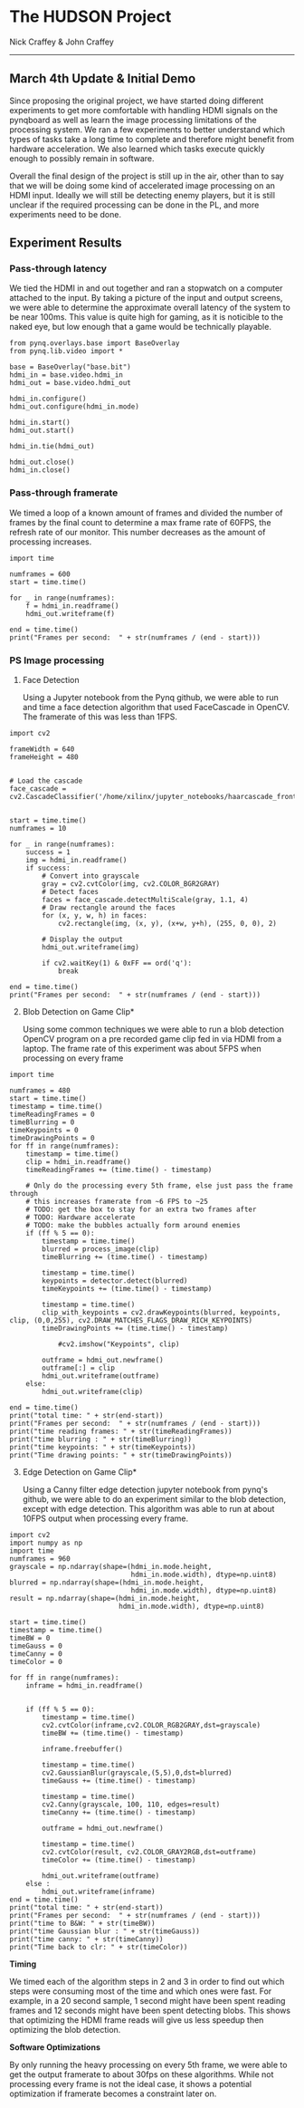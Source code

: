 # The HUDSON Project

Nick Craffey & John Craffey

___

## March 4th Update & Initial Demo

Since proposing the original project, we have started doing different experiments to get more comfortable with handling HDMI signals on the pynqboard as well as learn the image processing limitations of the processing system. We ran a few experiments to better understand which types of tasks take a long time to complete and therefore might benefit from hardware acceleration. We also learned which tasks execute quickly enough to possibly remain in software.

Overall the final design of the project is still up in the air, other than to say that we will be doing some kind of accelerated image processing on an HDMI input. Ideally we will still be detecting enemy players, but it is still unclear if the required processing can be done in the PL, and more experiments need to be done.

## Experiment Results

### Pass-through latency

We tied the HDMI in and out together and ran a stopwatch on a computer attached to the input. By taking a picture of the input and output screens, we were able to determine the approximate overall latency of the system to be near 100ms. This value is quite high for gaming, as it is noticible to the naked eye, but low enough that a game would be technically playable.

```
from pynq.overlays.base import BaseOverlay
from pynq.lib.video import *

base = BaseOverlay("base.bit")
hdmi_in = base.video.hdmi_in
hdmi_out = base.video.hdmi_out

hdmi_in.configure()
hdmi_out.configure(hdmi_in.mode)

hdmi_in.start()
hdmi_out.start()

hdmi_in.tie(hdmi_out)

hdmi_out.close()
hdmi_in.close()
```

### Pass-through framerate

We timed a loop of a known amount of frames and divided the number of frames by the final count to determine a max frame rate of 60FPS, the refresh rate of our monitor. This number decreases as the amount of processing increases.

```
import time

numframes = 600
start = time.time()

for _ in range(numframes):
    f = hdmi_in.readframe()
    hdmi_out.writeframe(f)
    
end = time.time()
print("Frames per second:  " + str(numframes / (end - start)))
```

### PS Image processing

1. Face Detection
   
    Using a Jupyter notebook from the Pynq github, we were able to run and time a face detection algorithm that used FaceCascade in OpenCV. The framerate of this was less than 1FPS.

```
import cv2

frameWidth = 640
frameHeight = 480


# Load the cascade
face_cascade = cv2.CascadeClassifier('/home/xilinx/jupyter_notebooks/haarcascade_frontalface_default.xml')


start = time.time()
numframes = 10

for _ in range(numframes):
    success = 1
    img = hdmi_in.readframe()
    if success:
        # Convert into grayscale
        gray = cv2.cvtColor(img, cv2.COLOR_BGR2GRAY)
        # Detect faces
        faces = face_cascade.detectMultiScale(gray, 1.1, 4)
        # Draw rectangle around the faces
        for (x, y, w, h) in faces:
            cv2.rectangle(img, (x, y), (x+w, y+h), (255, 0, 0), 2)

        # Display the output
        hdmi_out.writeframe(img)

        if cv2.waitKey(1) & 0xFF == ord('q'):
            break
            
end = time.time()
print("Frames per second:  " + str(numframes / (end - start)))
```

2. Blob Detection on Game Clip*

    Using some common techniques we were able to run a blob detection OpenCV program on a pre recorded game clip fed in via HDMI from a laptop. The frame rate of this experiment was about 5FPS when processing on every frame

```
import time

numframes = 480
start = time.time()
timestamp = time.time()
timeReadingFrames = 0
timeBlurring = 0
timeKeypoints = 0
timeDrawingPoints = 0
for ff in range(numframes):
    timestamp = time.time()
    clip = hdmi_in.readframe()
    timeReadingFrames += (time.time() - timestamp)
    
    # Only do the processing every 5th frame, else just pass the frame through
    # this increases framerate from ~6 FPS to ~25
    # TODO: get the box to stay for an extra two frames after
    # TODO: Hardware accelerate
    # TODO: make the bubbles actually form around enemies
    if (ff % 5 == 0):
        timestamp = time.time()
        blurred = process_image(clip)
        timeBlurring += (time.time() - timestamp)

        timestamp = time.time()
        keypoints = detector.detect(blurred)
        timeKeypoints += (time.time() - timestamp)

        timestamp = time.time()
        clip_with_keypoints = cv2.drawKeypoints(blurred, keypoints, clip, (0,0,255), cv2.DRAW_MATCHES_FLAGS_DRAW_RICH_KEYPOINTS)
        timeDrawingPoints += (time.time() - timestamp)

            #cv2.imshow("Keypoints", clip)

        outframe = hdmi_out.newframe()
        outframe[:] = clip
        hdmi_out.writeframe(outframe)
    else:
        hdmi_out.writeframe(clip)
    
end = time.time()
print("total time: " + str(end-start))
print("Frames per second:  " + str(numframes / (end - start)))
print("time reading frames: " + str(timeReadingFrames))
print("time blurring : " + str(timeBlurring))
print("time keypoints: " + str(timeKeypoints))
print("Time drawing points: " + str(timeDrawingPoints))
```

3. Edge Detection on Game Clip*

    Using a Canny filter edge detection jupyter notebook from pynq's github, we were able to do an experiment similar to the blob detection, except with edge detection. This algorithm  was able to run at about 10FPS output when processing every frame.

```
import cv2
import numpy as np
import time
numframes = 960
grayscale = np.ndarray(shape=(hdmi_in.mode.height, 
                              hdmi_in.mode.width), dtype=np.uint8)
blurred = np.ndarray(shape=(hdmi_in.mode.height, 
                              hdmi_in.mode.width), dtype=np.uint8)
result = np.ndarray(shape=(hdmi_in.mode.height, 
                           hdmi_in.mode.width), dtype=np.uint8)

start = time.time()
timestamp = time.time()
timeBW = 0
timeGauss = 0
timeCanny = 0
timeColor = 0

for ff in range(numframes):
    inframe = hdmi_in.readframe()
    
    
    if (ff % 5 == 0):
        timestamp = time.time()
        cv2.cvtColor(inframe,cv2.COLOR_RGB2GRAY,dst=grayscale)
        timeBW += (time.time() - timestamp)

        inframe.freebuffer()

        timestamp = time.time()
        cv2.GaussianBlur(grayscale,(5,5),0,dst=blurred)
        timeGauss += (time.time() - timestamp)

        timestamp = time.time()
        cv2.Canny(grayscale, 100, 110, edges=result)
        timeCanny += (time.time() - timestamp)
    
        outframe = hdmi_out.newframe()

        timestamp = time.time()
        cv2.cvtColor(result, cv2.COLOR_GRAY2RGB,dst=outframe)
        timeColor += (time.time() - timestamp)

        hdmi_out.writeframe(outframe)
    else :
        hdmi_out.writeframe(inframe)
end = time.time()
print("total time: " + str(end-start))
print("Frames per second:  " + str(numframes / (end - start)))
print("time to B&W: " + str(timeBW))
print("time Gaussian blur : " + str(timeGauss))
print("time canny: " + str(timeCanny))
print("Time back to clr: " + str(timeColor))

```

**Timing**

We timed each of the algorithm steps in 2 and 3 in order to find out which steps were consuming most of the time and which ones were fast. For example, in a 20 second sample, 1 second might have been spent reading frames and 12 seconds might have been spent detecting blobs. This shows that optimizing the HDMI frame reads will give us less speedup then optimizing the blob detection.

**Software Optimizations**

By only running the heavy processing on every 5th frame, we were able to get the output framerate to about 30fps on these algorithms. While not processing every frame is not the ideal case, it shows a potential optimization if framerate becomes a constraint later on.

